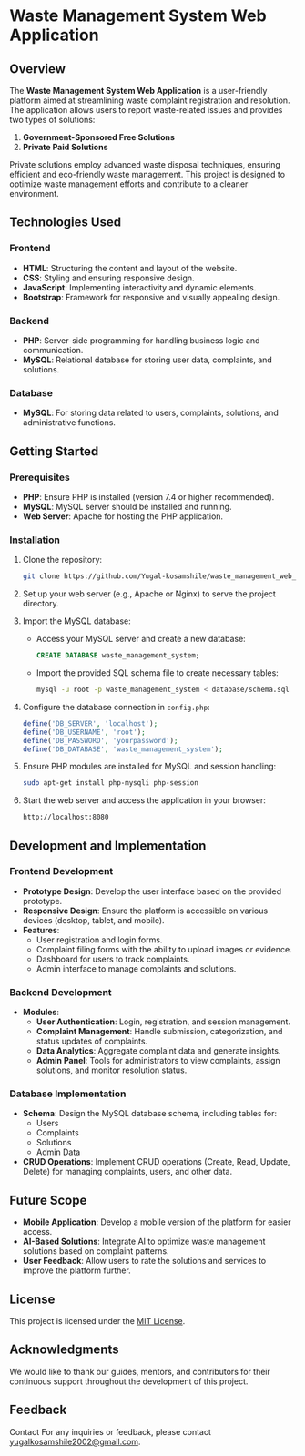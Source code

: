  # Waste Management System Web Application

## Overview
The **Waste Management System Web Application** is a user-friendly platform aimed at streamlining waste complaint registration and resolution. The application allows users to report waste-related issues and provides two types of solutions:

1. **Government-Sponsored Free Solutions**
2. **Private Paid Solutions**

Private solutions employ advanced waste disposal techniques, ensuring efficient and eco-friendly waste management. This project is designed to optimize waste management efforts and contribute to a cleaner environment.

## Technologies Used
### Frontend
- **HTML**: Structuring the content and layout of the website.
- **CSS**: Styling and ensuring responsive design.
- **JavaScript**: Implementing interactivity and dynamic elements.
- **Bootstrap**: Framework for responsive and visually appealing design.

### Backend
- **PHP**: Server-side programming for handling business logic and communication.
- **MySQL**: Relational database for storing user data, complaints, and solutions.

### Database
- **MySQL**: For storing data related to users, complaints, solutions, and administrative functions.

## Getting Started
### Prerequisites
- **PHP**: Ensure PHP is installed (version 7.4 or higher recommended).
- **MySQL**: MySQL server should be installed and running.
- **Web Server**: Apache for hosting the PHP application.

### Installation
1. Clone the repository:
   ```bash
   git clone https://github.com/Yugal-kosamshile/waste_management_web_app/tree/main
   ```

2. Set up your web server (e.g., Apache or Nginx) to serve the project directory.

3. Import the MySQL database:
   - Access your MySQL server and create a new database:
     ```sql
     CREATE DATABASE waste_management_system;
     ```
   - Import the provided SQL schema file to create necessary tables:
     ```bash
     mysql -u root -p waste_management_system < database/schema.sql
     ```

4. Configure the database connection in `config.php`:
   ```php
   define('DB_SERVER', 'localhost');
   define('DB_USERNAME', 'root');
   define('DB_PASSWORD', 'yourpassword');
   define('DB_DATABASE', 'waste_management_system');
   ```

5. Ensure PHP modules are installed for MySQL and session handling:
   ```bash
   sudo apt-get install php-mysqli php-session
   ```

6. Start the web server and access the application in your browser:
   ```bash
   http://localhost:8080
   ```

## Development and Implementation
### Frontend Development
- **Prototype Design**: Develop the user interface based on the provided prototype.
- **Responsive Design**: Ensure the platform is accessible on various devices (desktop, tablet, and mobile).
- **Features**:
  - User registration and login forms.
  - Complaint filing forms with the ability to upload images or evidence.
  - Dashboard for users to track complaints.
  - Admin interface to manage complaints and solutions.

### Backend Development
- **Modules**:
  - **User Authentication**: Login, registration, and session management.
  - **Complaint Management**: Handle submission, categorization, and status updates of complaints.
  - **Data Analytics**: Aggregate complaint data and generate insights.
  - **Admin Panel**: Tools for administrators to view complaints, assign solutions, and monitor resolution status.

### Database Implementation
- **Schema**: Design the MySQL database schema, including tables for:
  - Users
  - Complaints
  - Solutions
  - Admin Data
- **CRUD Operations**: Implement CRUD operations (Create, Read, Update, Delete) for managing complaints, users, and other data.

## Future Scope
- **Mobile Application**: Develop a mobile version of the platform for easier access.
- **AI-Based Solutions**: Integrate AI to optimize waste management solutions based on complaint patterns.
- **User Feedback**: Allow users to rate the solutions and services to improve the platform further.
  
## License
This project is licensed under the [MIT License](LICENSE).

## Acknowledgments
We would like to thank our guides, mentors, and contributors for their continuous support throughout the development of this project.

## Feedback
Contact For any inquiries or feedback, please contact [yugalkosamshile2002@gmail.com](yugalkosamshile2002@gmail.com).

